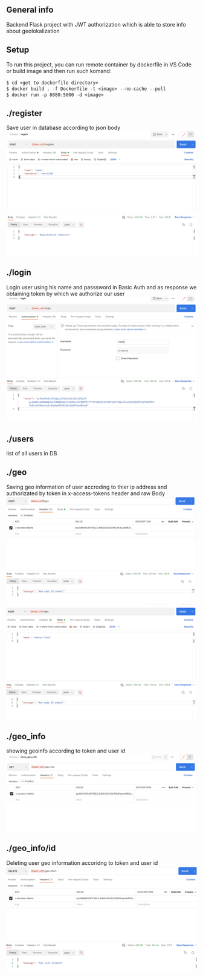 ## General info
Backend Flask project with JWT authorization which is able to store info about geolokalization

## Setup
To run this project, you can run remote container by dockerfile in VS Code or build image and then run such komand:

```
$ cd <get to dockerfile directory>
$ docker build . -f Dockerfile -t <image> --no-cache --pull
$ docker run -p 8080:5000 -d <image>
```

## ./register
Save user in database according to json body
![Algorithm schema](./images/1.png)

## ./login
Login user using his name and passsword in Basic Auth and as response we obtaining token by which we authorize our user
![Algorithm schema](./images/2.png)

## ./users
list of all users in DB

## ./geo 
Saving geo information of user accroding to thier ip address and authorizated by token in x-access-tokens header and raw Body
![Algorithm schema](./images/3.png)
![Algorithm schema](./images/4.png)

## ./geo_info
showing geoinfo according to token and user id
![Algorithm schema](./images/5.png)

## ./geo_info/id
Deleting user geo information accoridng to token and user id
![Algorithm schema](./images/6.png)
